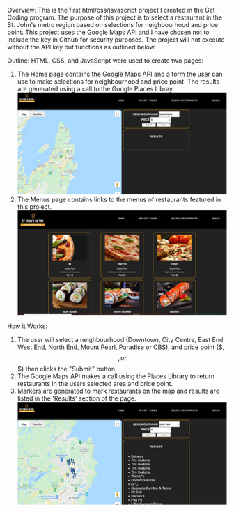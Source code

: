 Overview:
This is the first html/css/javascript project I created in the Get Coding program. The purpose of this project is to select a restaurant in the St. John's metro region based on selections for neighbourhood and price point. This project uses the Google Maps API and I have chosen not to include the key in Github for security purposes. The project will not execute without the API key but functions as outlined below.

Outline:
HTML, CSS, and JavaScript were used to create two pages:

1. The Home page contains the Google Maps API and a form the user can use to make selections for neighbourhood and price point. The results are generated using a call to the Google Places Libray.
   ![alt text](https://github.com/kbaillieul/RestaurantChooser/blob/master/Capture.JPG?raw=true)
2. The Menus page contains links to the menus of restaurants featured in this project.
   ![alt text](https://github.com/kbaillieul/RestaurantChooser/blob/master/Capture4.JPG?raw=true)

How it Works:

1. The user will select a neighbourhood (Downtown, City Centre, East End, West End, North End, Mount Pearl, Paradise or CBS), and price point ($, $$, or $$$) then clicks the "Submit" button.
2. The Google Maps API makes a call using the Places Library to return restaurants in the users selected area and price point.
3. Markers are generated to mark restaurants on the map and results are listed in the 'Results' section of the page.
   ![alt text](https://github.com/kbaillieul/RestaurantChooser/blob/master/Capture2.JPG?raw=true)
